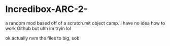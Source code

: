 # Incredibox-ARC-2-
a random mod based off of a scratch.mit object camp.
I have no idea how to work Github but uhh im tryin lol

ok actually nvm the files to big, sob
